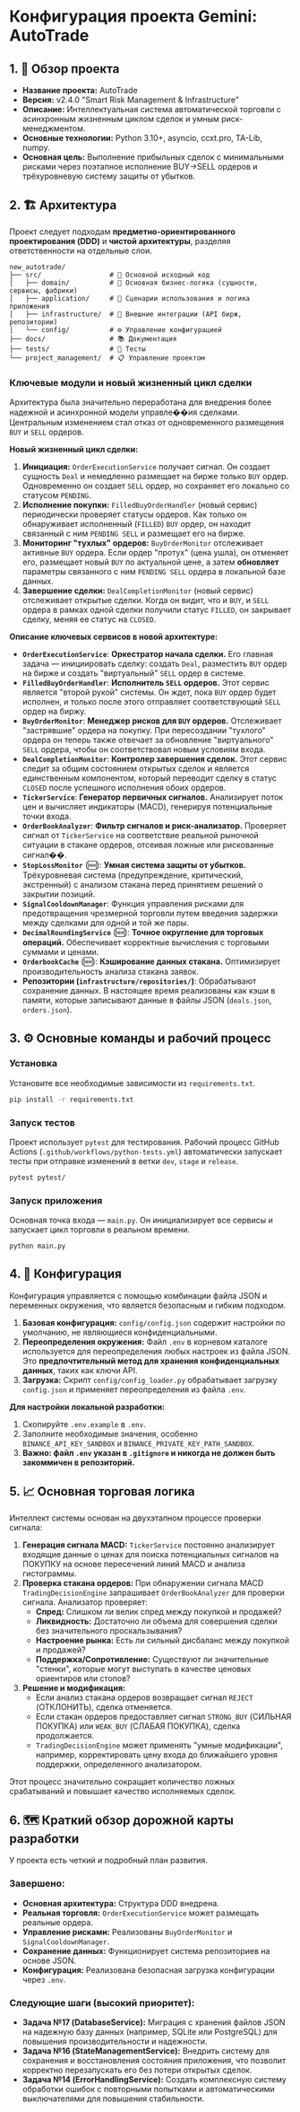# Конфигурация проекта Gemini: AutoTrade

## 1. 🎯 Обзор проекта

- **Название проекта:** AutoTrade
- **Версия:** v2.4.0 "Smart Risk Management & Infrastructure"
- **Описание:** Интеллектуальная система автоматической торговли с асинхронным жизненным циклом сделок и умным риск-менеджментом.
- **Основные технологии:** Python 3.10+, asyncio, ccxt.pro, TA-Lib, numpy.
- **Основная цель:** Выполнение прибыльных сделок с минимальными рисками через поэтапное исполнение BUY→SELL ордеров и трёхуровневую систему защиты от убытков.

## 2. 🏗️ Архитектура

Проект следует подходам **предметно-ориентированного проектирования (DDD)** и **чистой архитектуры**, разделяя ответственности на отдельные слои.

```
new_autotrade/
├── src/                 # 🎯 Основной исходный код
│   ├── domain/          # 🧠 Основная бизнес-логика (сущности, сервисы, фабрики)
│   ├── application/     # 🚀 Сценарии использования и логика приложения
│   ├── infrastructure/  # 🔌 Внешние интеграции (API бирж, репозитории)
│   └── config/          # ⚙️ Управление конфигурацией
├── docs/                # 📚 Документация
├── tests/               # 🧪 Тесты
└── project_management/  # 📋 Управление проектом
```

### Ключевые модули и новый жизненный цикл сделки

Архитектура была значительно переработана для внедрения более надежной и асинхронной модели управле��ия сделками. Центральным изменением стал отказ от одновременного размещения `BUY` и `SELL` ордеров.

**Новый жизненный цикл сделки:**

1.  **Инициация:** `OrderExecutionService` получает сигнал. Он создает сущность `Deal` и немедленно размещает на бирже только `BUY` ордер. Одновременно он создает `SELL` ордер, но сохраняет его локально со статусом `PENDING`.
2.  **Исполнение покупки:** `FilledBuyOrderHandler` (новый сервис) периодически проверяет статусы ордеров. Как только он обнаруживает исполненный (`FILLED`) `BUY` ордер, он находит связанный с ним `PENDING SELL` и размещает его на бирже.
3.  **Мониторинг "тухлых" ордеров:** `BuyOrderMonitor` отслеживает активные `BUY` ордера. Если ордер "протух" (цена ушла), он отменяет его, размещает новый `BUY` по актуальной цене, а затем **обновляет** параметры связанного с ним `PENDING SELL` ордера в локальной базе данных.
4.  **Завершение сделки:** `DealCompletionMonitor` (новый сервис) отслеживает открытые сделки. Когда он видит, что и `BUY`, и `SELL` ордера в рамках одной сделки получили статус `FILLED`, он закрывает сделку, меняя ее статус на `CLOSED`.

**Описание ключевых сервисов в новой архитектуре:**

- **`OrderExecutionService`**: **Оркестратор начала сделки.** Его главная задача — инициировать сделку: создать `Deal`, разместить `BUY` ордер на бирже и создать "виртуальный" `SELL` ордер в системе.
- **`FilledBuyOrderHandler`**: **Исполнитель `SELL` ордеров.** Этот сервис является "второй рукой" системы. Он ждет, пока `BUY` ордер будет исполнен, и только после этого отправляет соответствующий `SELL` ордер на биржу.
- **`BuyOrderMonitor`**: **Менеджер рисков для `BUY` ордеров.** Отслеживает "застрявшие" ордера на покупку. При пересоздании "тухлого" ордера он теперь также отвечает за обновление "виртуального" `SELL` ордера, чтобы он соответствовал новым условиям входа.
- **`DealCompletionMonitor`**: **Контролер завершения сделок.** Этот сервис следит за общим состоянием открытых сделок и является единственным компонентом, который переводит сделку в статус `CLOSED` после успешного исполнения обоих ордеров.
- **`TickerService`**: **Генератор первичных сигналов.** Анализирует поток цен и вычисляет индикаторы (MACD), генерируя потенциальные точки входа.
- **`OrderBookAnalyzer`**: **Фильтр сигналов и риск-анализатор.** Проверяет сигнал от `TickerService` на соответствие реальной рыночной ситуации в стакане ордеров, отсеивая ложные или рискованные сигнал��.
- **`StopLossMonitor`** (🆕): **Умная система защиты от убытков.** Трёхуровневая система (предупреждение, критический, экстренный) с анализом стакана перед принятием решений о закрытии позиций.
- **`SignalCooldownManager`**: Функция управления рисками для предотвращения чрезмерной торговли путем введения задержки между сделками для одной и той же пары.
- **`DecimalRoundingService`** (🆕): **Точное округление для торговых операций.** Обеспечивает корректные вычисления с торговыми суммами и ценами.
- **`OrderbookCache`** (🆕): **Кэширование данных стакана.** Оптимизирует производительность анализа стакана заявок.
- **Репозитории (`infrastructure/repositories/`)**: Обрабатывают сохранение данных. В настоящее время реализованы как кэши в памяти, которые записывают данные в файлы JSON (`deals.json`, `orders.json`).

## 3. ⚙️ Основные команды и рабочий процесс

### Установка
Установите все необходимые зависимости из `requirements.txt`.
```bash
pip install -r requirements.txt
```

### Запуск тестов
Проект использует `pytest` для тестирования. Рабочий процесс GitHub Actions (`.github/workflows/python-tests.yml`) автоматически запускает тесты при отправке изменений в ветки `dev`, `stage` и `release`.
```bash
pytest pytest/
```

### Запуск приложения
Основная точка входа — `main.py`. Он инициализирует все сервисы и запускает цикл торговли в реальном времени.
```bash
python main.py
```

## 4. 🔧 Конфигурация

Конфигурация управляется с помощью комбинации файла JSON и переменных окружения, что является безопасным и гибким подходом.

1.  **Базовая конфигурация:** `config/config.json` содержит настройки по умолчанию, не являющиеся конфиденциальными.
2.  **Переопределения окружения:** Файл `.env` в корневом каталоге используется для переопределения любых настроек из файла JSON. Это **предпочтительный метод для хранения конфиденциальных данных**, таких как ключи API.
3.  **Загрузка:** Скрипт `config/config_loader.py` обрабатывает загрузку `config.json` и применяет переопределения из файла `.env`.

**Для настройки локальной разработки:**
1.  Скопируйте `.env.example` в `.env`.
2.  Заполните необходимые значения, особенно `BINANCE_API_KEY_SANDBOX` и `BINANCE_PRIVATE_KEY_PATH_SANDBOX`.
3.  **Важно: файл `.env` указан в `.gitignore` и никогда не должен быть закоммичен в репозиторий.**

## 5. 📈 Основная торговая логика

Интеллект системы основан на двухэтапном процессе проверки сигнала:

1.  **Генерация сигнала MACD:** `TickerService` постоянно анализирует входящие данные о ценах для поиска потенциальных сигналов на ПОКУПКУ на основе пересечений линий MACD и анализа гистограммы.
2.  **Проверка стакана ордеров:** При обнаружении сигнала MACD `TradingDecisionEngine` запрашивает `OrderBookAnalyzer` для проверки сигнала. Анализатор проверяет:
    - **Спред:** Слишком ли велик спред между покупкой и продажей?
    - **Ликвидность:** Достаточно ли объема для совершения сделки без значительного проскальзывания?
    - **Настроение рынка:** Есть ли сильный дисбаланс между покупкой и продажей?
    - **Поддержка/Сопротивление:** Существуют ли значительные "стенки", которые могут выступать в качестве ценовых ориентиров или стопов?
3.  **Решение и модификация:**
    - Если анализ стакана ордеров возвращает сигнал `REJECT` (ОТКЛОНИТЬ), сделка отменяется.
    - Если стакан ордеров предоставляет сигнал `STRONG_BUY` (СИЛЬНАЯ ПОКУПКА) или `WEAK_BUY` (СЛАБАЯ ПОКУПКА), сделка продолжается.
    - `TradingDecisionEngine` может применять "умные модификации", например, корректировать цену входа до ближайшего уровня поддержки, определенного анализатором.

Этот процесс значительно сокращает количество ложных срабатываний и повышает качество исполняемых сделок.

## 6. 🗺️ Краткий обзор дорожной карты разработки

У проекта есть четкий и подробный план развития.

### Завершено:
- **Основная архитектура:** Структура DDD внедрена.
- **Реальная торговля:** `OrderExecutionService` может размещать реальные ордера.
- **Управление рисками:** Реализованы `BuyOrderMonitor` и `SignalCooldownManager`.
- **Сохранение данных:** Функционирует система репозиториев на основе JSON.
- **Конфигурация:** Реализована безопасная загрузка конфигурации через `.env`.

### Следующие шаги (высокий приоритет):
- **Задача №17 (DatabaseService):** Миграция с хранения файлов JSON на надежную базу данных (например, SQLite или PostgreSQL) для повышения производительности и надежности.
- **Задача №16 (StateManagementService):** Внедрить систему для сохранения и восстановления состояния приложения, что позволит корректно перезапускать его без потери открытых сделок.
- **Задача №14 (ErrorHandlingService):** Создать комплексную систему обработки ошибок с повторными попытками и автоматическими выключателями для повышения стабильности.